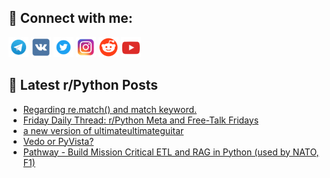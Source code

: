 ## 🔎 Connect with me:
[<img src="https://github.com/bullbesh/bullbesh/blob/main/images/Telegram.png" width="32" height="32" />](https://t.me/bullbesh)
[<img src="https://github.com/bullbesh/bullbesh/blob/main/images/VK.png" width="32" height="32" />](https://vk.com/bullbesh)
[<img src="https://github.com/bullbesh/bullbesh/blob/main/images/Twitter.png" width="32" height="32" />](https://twitter.com/bullbesh1)
[<img src="https://github.com/bullbesh/bullbesh/blob/main/images/Instagram.png" width="32" height="32" />](https://www.instagram.com/bullbesh)
[<img src="https://github.com/bullbesh/bullbesh/blob/main/images/Reddit.png" width="32" height="32" />](https://www.reddit.com/user/bullbesh)
[<img src="https://github.com/bullbesh/bullbesh/blob/main/images/YouTube.png" width="32" height="32" />](https://www.youtube.com/channel/UCtfjRs6uzgq5mfm8S06WTcg)

## 📕 Latest r/Python Posts
<!-- BLOG-POST-LIST:START -->
- [Regarding re.match&lpar;&rpar; and match keyword.](https://www.reddit.com/r/Python/comments/1dfk5mj/regarding_rematch_and_match_keyword/)
- [Friday Daily Thread: r/Python Meta and Free-Talk Fridays](https://www.reddit.com/r/Python/comments/1dfdinp/friday_daily_thread_rpython_meta_and_freetalk/)
- [a new version of ultimateultimateguitar](https://www.reddit.com/r/Python/comments/1df7w7f/a_new_version_of_ultimateultimateguitar/)
- [Vedo or PyVista?](https://www.reddit.com/r/Python/comments/1df1546/vedo_or_pyvista/)
- [Pathway - Build Mission Critical ETL and RAG in Python &lpar;used by NATO, F1&rpar;](https://www.reddit.com/r/Python/comments/1dezxa3/pathway_build_mission_critical_etl_and_rag_in/)
<!-- BLOG-POST-LIST:END -->

